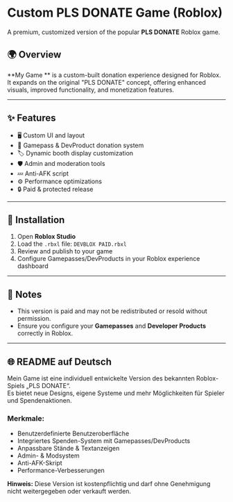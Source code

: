 # Custom PLS DONATE Game (Roblox)

A premium, customized version of the popular **PLS DONATE** Roblox game.

## 🌍 Overview

**My Game ** is a custom-built donation experience designed for Roblox.  
It expands on the original "PLS DONATE" concept, offering enhanced visuals, improved functionality, and monetization features.

---

## ✨ Features

- 🖥️ Custom UI and layout
- 💸 Gamepass & DevProduct donation system
- 🏷️ Dynamic booth display customization
- 🛡️ Admin and moderation tools
- 💤 Anti-AFK script
- ⚙️ Performance optimizations
- 🔒 Paid & protected release

---

## 📁 Installation

1. Open **Roblox Studio**
2. Load the `.rbxl` file: `DEVBLOX PAID.rbxl`
3. Review and publish to your game
4. Configure Gamepasses/DevProducts in your Roblox experience dashboard

---

## 📌 Notes

- This version is paid and may not be redistributed or resold without permission.
- Ensure you configure your **Gamepasses** and **Developer Products** correctly in Roblox.

---

## 🌐 README auf Deutsch

Mein Game ist eine individuell entwickelte Version des bekannten Roblox-Spiels „PLS DONATE“.  
Es bietet neue Designs, eigene Systeme und mehr Möglichkeiten für Spieler und Spendenaktionen.

### Merkmale:

- Benutzerdefinierte Benutzeroberfläche
- Integriertes Spenden-System mit Gamepasses/DevProducts
- Anpassbare Stände & Textanzeigen
- Admin- & Modsystem
- Anti-AFK-Skript
- Performance-Verbesserungen

**Hinweis:** Diese Version ist kostenpflichtig und darf ohne Genehmigung nicht weitergegeben oder verkauft werden.
